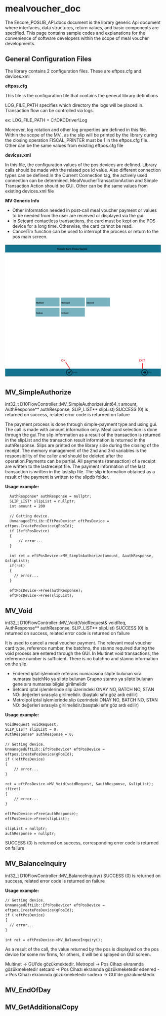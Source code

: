 # mealvoucher_doc

The Encore_POSLIB_API.docx document is the library generic Api document where interfaces, data structures,  return values,  and basic components are specified. This page contains sample codes and explanations for the convenience of software developers within the scope of meal voucher developments.

General Configuration Files
----------------------------
The library contains 2 configuration files. These are eftpos.cfg and devices.xml


**eftpos.cfg**

This file is the configuration file that contains the general library definitions

LOG_FILE_PATH specifies which directory the logs will be placed in. Transaction flow can be controlled via logs.

ex: LOG_FILE_PATH = C:\OKCDriver\Log

Moreover, log rotation and other log properties are defined in this file. Within the scope of the MV., as the slip will be printed by the library during the closing operation FISCAL_PRINTER must be 1 in the eftpos.cfg file. Other can be the same values from existing eftpos.cfg file


**devices.xml**

In this file, the configuration values of the pos devices are defined. Library calls should be made with the related pos id value. Also different connection types can be defined.In the Current Connection tag, the actively used connection can be determined. MealVoucherTransactionAction and Simple Transaction Action should be GUI. Other can be the same values from existing devices.xml file

**MV Generic Info**
- Other information needed in post-call meal voucher payment or values to be needed from the user are received or displayed via the gui.
- In Setcard contactless transactions, the card must be kept on the POS device for a long time. Otherwise, the card cannot be read.
- CancelTrx function can be used to interrupt the process or return to the pos main screen.

![alt text](https://github.com/aphelix/mealvoucher_doc/blob/master/mv1.png?raw=true)


MV_SimpleAuthorize
------------------

int32_t D10FlowController::MV_SimpleAuthorize(uint64_t amount, AuthResponse**  authResponse, SLIP_LIST** slipList)
SUCCESS (0) is returned on success, related error code is returned on failure

The payment process is done through simple-payment type and using gui. The call is made with amount information only. Meal card selection is done through the gui.The slip information as a result of the transaction is returned in the slipList and the transaction result information is returned in the authResponse. Slips are printed on the library side during the closing of the receipt. The memory management of the 2nd and 3rd variables is the responsibility of the caller and should be deleted after the operation.Payments can be partial. All payments (transaction) of a receipt are written to the lastreceipt file. The payment information of the last transaction is written in the lastslip file. The slip information obtained as a result of the payment is written to the slipdb folder.

**Usage example:**

```
  AuthResponse* authResponse = nullptr;
  SLIP_LIST* slipList = nullptr;
  int amount = 200

  // Getting device.
  UnmanagedEftLib::EftPosDevice* eftPosDevice = eftpos.CreatePosDevice(gPosId);
  if (!eftPosDevice)
  {
      // error...
  }			

  int ret = eftPosDevice->MV_SimpleAuthorize(amount, &authResponse, &slipList);
  if(ret)
  {
    // error...
  }

  eftPosDevice->Free(authResponse);
  eftPosDevice->Free(slipList);		
```



MV_Void
-------

int32_t D10FlowController::MV_Void(VoidRequest& voidReq, AuthResponse** authResponse, SLIP_LIST** slipList)
SUCCESS (0) is returned on success, related error code is returned on failure

It is used to cancel a meal voucher payment. The relevant meal voucher card type, reference number, the batchno, the stanno  required during the void process are entered through the GUI. In Multinet void transactions, the reference number is sufficient. There is no batchno and stanno information on the slip.

- Endered iptal işleminde referans numarasına slipte bulunan sıra numarası batchNo ya slipte bulunan Grupno stanno ya slipte bulunan gene sıra numarası bilgisi girilmelidir 
- Setcard iptal işlemlerinde slip üzerindeki  ONAY NO, BATCH NO, STAN NO: değerleri sırasıyla girilmelidir. (baştaki sıfır göz ardı edilir)
- Metrolpol iptal işlemlerinde slip üzerindeki  ONAY NO, BATCH NO, STAN NO: değerleri sırasıyla girilmelidir.(basştaki sıfır göz ardı edilir)

**Usage example:**

```
VoidRequest voidRequest;
SLIP_LIST* slipList = 0;
AuthResponse* authResponse = 0;

// Getting device.
UnmanagedEftLib::EftPosDevice* eftPosDevice = eftpos.CreatePosDevice(gPosId);
if (!eftPosDevice)
{
	// error...
}

ret = eftPosDevice->MV_Void(voidRequest, &authResponse, &slipList);
if(ret)
{
	// error...
}

eftPosDevice->Free(authResponse);
eftPosDevice->Free(slipList);

slipList = nullptr;
authResponse = nullptr;
```

SUCCESS (0) is returned on success, corresponding error code is returned on failure

MV_BalanceInquiry
-----------------

int32_t D10FlowController::MV_BalanceInquiry()
SUCCESS (0) is returned on success, related error code is returned on failure

**Usage example:**

```
// Getting device.
UnmanagedEftLib::EftPosDevice* eftPosDevice = eftpos.CreatePosDevice(gPosId);
if (!eftPosDevice)
{
  // error...
}

int ret = eftPosDevice->MV_BalanceInquiry();
```

As a result of the call, the value returned by the pos is displayed on the pos device for some mv firms, for others, it will be displayed on GUI screen.

Multinet -> GUI'de gözükmektedir.
Metropol -> Pos Cihazı ekranında gözükmeketedir 
setcard  ->  Pos Cihazı ekranında gözükmeketedir 
edenred  ->  Pos Cihazı ekranında gözükmeketedir 
sodexo   ->   GUI'de gözükmektedir.



MV_EndOfDay
------------





MV_GetAdditionalCopy
--------------------


